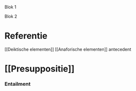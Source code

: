 Blok 1


Blok 2
# Referentie
[[Deiktische elementen]]
[[Anaforische elementen]]
antecedent

# [[Presuppositie]]
### Entailment



